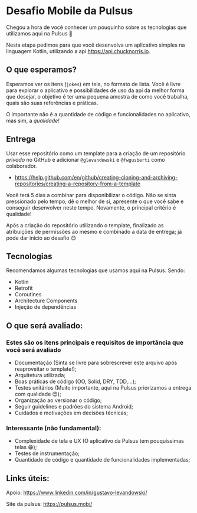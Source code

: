 # Desafio Mobile da Pulsus
Chegou a hora de você conhecer um pouquinho sobre as tecnologias que utilizamos aqui na Pulsus 🧡
 
Nesta etapa pedimos para que você desenvolva um aplicativo simples na linguagem Kotlin, utilizando a api https://api.chucknorris.io.

## O que esperamos?
 Esperamos ver os itens (`jokes`) em tela, no formato de lista. Você é livre para explorar o aplicativo e possibilidades de uso da api da melhor forma que desejar, o objetivo é ter uma pequena amostra de como você trabalha, quais são suas referências e práticas. 
 
 O importante não é a quantidade de código e funcionalidades no aplicativo, mas sim, a *qualidade!*

## Entrega
Usar esse repositório como um template para a criação de um repositório *privado* no GitHub e adicionar `@glevandowski` e `@fwgusberti` como colaborador. 
- https://help.github.com/en/github/creating-cloning-and-archiving-repositories/creating-a-repository-from-a-template

 Você terá 5 dias a combinar para disponibilizar o código. Não se sinta pressionado pelo tempo, dê o melhor de si, apresente o que você sabe e conseguir desenvolver neste tempo. Novamente, o principal critério é qualidade!

Após a criação do repositório utilizando o template, finalizado as atribuições de permissões ao mesmo e combinado a data de entrega; 
já pode dar início ao desafio 😊

## Tecnologias
Recomendamos algumas tecnologias que usamos aqui na Pulsus. Sendo:
* Kotlin
* Retrofit
* Coroutines
* Architecture Components
* Injeção de dependências

## O que será avaliado:

### Estes são os itens principais e requisitos de importância que você será avaliado
* Documentação (Sinta se livre para sobrescrever este arquivo após reaproveitar o template!);
* Arquitetura utilizada;
* Boas práticas de código (OO, Solid, DRY, TDD,...);
* Testes unitários (Muito importante, aqui na Pulsus priorizamos a entrega com qualidade 😊);
* Organização ao versionar o código;
* Seguir guidelines e padrões do sistema Android;
* Cuidados e motivações em decisões técnicas;

### Interessante (não fundamental):
* Complexidade de tela e UX (O aplicativo da Pulsus tem pouquíssimas telas 😁);
* Testes de instrumentação;
* Quantidade de código e quantidade de funcionalidades implementadas;

## Links úteis:

Apoio:
https://www.linkedin.com/in/gustavo-levandowski/

Site da pulsus:
https://pulsus.mobi/
